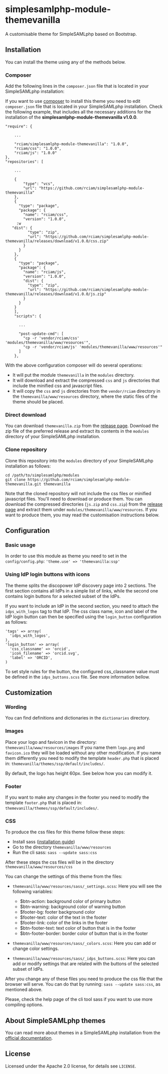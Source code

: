 # simplesamlphp-module-themevanilla

A customisable theme for SimpleSAMLphp based on Bootstrap.

## Installation

You can install the theme using any of the methods below.

### Composer

Add the following lines in the `composer.json` file that is located in your
SimpleSAMLphp installation:

If you want to use [composer](https://getcomposer.org/) to install this theme
you need to edit `composer.json` file that is located in your SimpleSAMLphp
installation. Check the following example, that includes all the necessary
additions for the installation of the **simplesamlphp-module-themevanilla v1.0.0**.

```
"require": {

    ...

    "rciam/simplesamlphp-module-themevanilla": "1.0.0",
    "rciam/css": "1.0.0",
    "rciam/js": "1.0.0"
},
"repositories": [

    ...

    {
        "type": "vcs",
        "url": "https://github.com/rciam/simplesamlphp-module-themevanilla"
    },
    {
      "type": "package",
      "package": {
        "name": "rciam/css",
        "version": "1.0.0",
     :w
   "dist": {
          "type": "zip",
          "url": "https://github.com/rciam/simplesamlphp-module-themevanilla/releases/download/v1.0.0/css.zip"
        }
      }
    },
    {
      "type": "package",
      "package": {
        "name": "rciam/js",
        "version": "1.0.0",
        "dist": {
          "type": "zip",
          "url": "https://github.com/rciam/simplesamlphp-module-themevanilla/releases/download/v1.0.0/js.zip"
        }
      }
    }
    ],
    "scripts": {

      ...

      "post-update-cmd": [
        "cp -r 'vendor/rciam/css' 'modules/themevanilla/www/resources'",
        "cp -r 'vendor/rciam/js' 'modules/themevanilla/www/resources'"
      ]
    },
```

With the above configuration composer will do several operations:
- It will put the module `themevanilla` in the `modules` directory.
- It will download and extract the compressed `css` and `js` directories that
  include the minified css and javascript files.
- It will copy the `css` and `js` directories from the `vendor/rciam` directory
  in the `themevanilla/www/resources` directory, where the static files of the
  theme should be placed.

### Direct download

You can download `themevanilla.zip` from the [release page](https://github.com/rciam/simplesamlphp-module-themevanilla/releases).
Download the zip file of the preferred release and extract its contents in the
`modules` directory of your SimpleSAMLphp installation.

### Clone repository

Clone this repository into the `modules` directory of your SimpleSAMLphp
installation as follows:
```
cd /path/to/simplesamlphp/modules
git clone https://github.com/rciam/simplesamlphp-module-themevanilla.git themevanilla
```
Note that the cloned repository will not include the css files or minified
javascript files.
You'll need to download or produce them. You can download the compressed
directories (`js.zip` and `css.zip`) from the [release page](https://github.com/rciam/simplesamlphp-module-themevanilla/releases) and
extract them under `modules/themevanilla/www/resources`.  If you want to produce
them, you may read the customisation instructions below.


## Configuration

### Basic usage

In order to use this module as theme you need to set in the
`config/config.php`: `'theme.use' => 'themevanilla:ssp'`

### Using IdP login buttons with icons

The theme splits the discopower IdP discovery page into 2 sections.
The first section contains all IdPs in a simple list of links, while the second
one contains login buttons for a selected subset of the IdPs.

If you want to include an IdP in the second section, you need to attach the
`idps_with_logos` tag to that IdP. The css class name, icon and label of the IdP login
button can then be specified using the `login_button` configuration as follows:
```
'tags' => array(
  'idps_with_logos',
),
'login_button' => array(
  'css_classname' => 'orcid',
  'icon_filename' => 'orcid.svg',
  'label' => 'ORCID',
)
```
To set style rules for the button, the configured css_classname value must be
defined in the `idps_buttons.scss` file. See more information bellow.


## Customization

### Wording

You can find definitions and dictionaries in the `dictionaries` directory.

### Images

Place your logo and favicon in the directory:
`themevanilla/www/resources/images` If you name them `logo.png` and
`favicon.ico` they will be loaded without any other modification.  If you name
them differently you need to modify the template `header.php` that is placed in:
`themevanilla/themes/ssp/default/includes/`.

By default, the logo has height 60px. See below how you can modify it.

### Footer
If you want to make any changes in the footer you need to modify the template
`footer.php` that is placed in: `themevanilla/themes/ssp/default/includes/`.

### CSS

To produce the css files for this theme follow these steps:
- Install sass ([installation guide](http://sass-lang.com/install))
- Go to the directory `themevanilla/www/resources`
- Run the cli sass: `sass --update sass:css`

After these steps the css files will be in the directory
`themevanilla/www/resources/css`

You can change the settings of this theme from the files:
* `themevanilla/www/resources/sass/_settings.scss`: Here you will see the
  following variables:
  - $btn-action: background color of primary button
  - $btn-warning: background color of warning button
  - $footer-bg: footer background color
  - $footer-text: color of the text in the footer
  - $footer-link: color of the links in the footer
  - $btn-footer-text: text color of button that is in the footer
  - $btn-footer-border: border color of button that is in the footer

* `themevanilla/www/resources/sass/_colors.scss`: Here you can add or change
  color settings.

* `themevanilla/www/resources/sass/_idps_buttons.scss`: Here you can add or
  modify settings that are related with the buttons of the selected subset of
  IdPs.

After you change any of these files you need to produce the css file that the
browser will serve. You can do that by running: `sass --update sass:css`, as
mentioned above.

Please, check the help page of the cli tool sass if you want to use more
compiling options.


## About SimpleSAMLphp themes

You can read more about themes in a SimpleSAMLphp installation from the
[official documentation](https://simplesamlphp.org/docs/stable/simplesamlphp-theming).


## License

Licensed under the Apache 2.0 license, for details see `LICENSE`.
